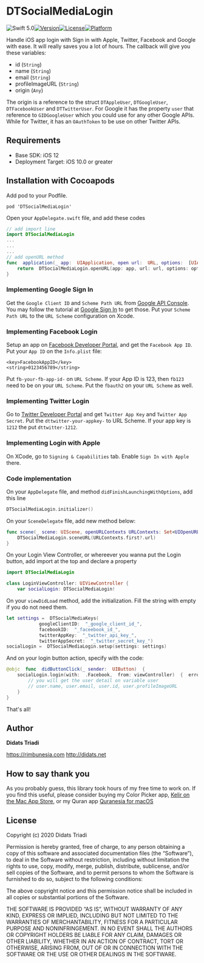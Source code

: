 
# DTSocialMediaLogin

![Swift 5.0](https://img.shields.io/badge/Swift-5.0-orange.svg)[![Version](https://img.shields.io/cocoapods/v/DTSocialMediaLogin.svg?style=flat)](http://cocoapods.org/pods/DTSocialMediaLogin)[![License](https://img.shields.io/cocoapods/l/DTSocialMediaLogin.svg?style=flat)](http://cocoapods.org/pods/DTSocialMediaLogin)[![Platform](https://img.shields.io/cocoapods/p/DTSocialMediaLogin?style=flat)](http://cocoapods.org/pods/DTSocialMediaLogin)

Handle iOS app login with Sign in with Apple, Twitter, Facebook and Google with ease. It will really saves you a lot of hours. The callback will give you these variables:

* id (`String`)
* name (`String`)
* email (`String`)
* profileImageURL (`String`)
* origin (`Any`)

The origin is a reference to the struct `DTAppleUser`, `DTGoogleUser`, `DTFacebookUser` and `DTTwitterUser`. For Google it has the property `user` that reference to `GIDGoogleUser` which you could use for any other Google APIs. While for Twitter, it has an `OAuthToken` to be use on other Twitter APIs.

## Requirements
* Base SDK: iOS 12
* Deployment Target: iOS 10.0 or greater

## Installation with Cocoapods

Add pod to your Podfile.
```
pod 'DTSocialMediaLogin'
```

Open your `AppDelegate.swift` file, and add these codes
```swift
// add import line
import DTSocialMediaLogin
...
...
...
// add openURL method
func  application(_ app:  UIApplication, open url:  URL, options:  [UIApplication.OpenURLOptionsKey  :  Any]  =  [:])  ->  Bool  {
	return  DTSocialMediaLogin.openURL(app: app, url: url, options: options) 
}
```

### Implementing Google Sign In
Get the `Google Client ID` and `Scheme Path URL` from [Google API Console](https://console.developers.google.com/). You may follow the tutorial at [Google Sign In](https://developers.google.com/identity/sign-in/ios/) to get those. Put your `Scheme Path URL` to the `URL Scheme` configuration on Xcode.

### Implementing Facebook Login
Setup an app on [Facebook Developer Portal](https://facebook.com/developer), and get the `Facebook App ID`. Put your `App ID` on the `Info.plist` file:
```
<key>FacebookAppID</key>
<string>0123456789</string>
```

Put `fb-your-fb-app-id-` on `URL Scheme`. If your App ID is 123, then `fb123` need to be on your `URL Scheme`. Put the `fbauth2` on your `URL Scheme` as well.

### Implementing Twitter Login
Go to [Twitter Developer Portal](https://developer.twitter.com/) and get `Twitter App Key` and `Twitter App Secret`. Put the `dttwitter-your-appkey-` to URL Scheme. If your app key is `1212` the put `dttwitter-1212`.

### Implementing Login with Apple
On XCode, go to `Signing & Capabilities` tab. Enable `Sign In with Apple` there.

### Code implementation
On your `AppDelegate` file, and method `didFinishLaunchingWithOptions`, add this line
```swift
DTSocialMediaLogin.initializer()
```

On your `SceneDelegate` file, add new method below:
```swift
func scene(_ scene: UIScene, openURLContexts URLContexts: Set<UIOpenURLContext>) {
    DTSocialMediaLogin.sceneURL(URLContexts.first?.url)
}
```

On your Login View Controller, or whereever you wanna put the Login button, add import at the top and declare a property
```swift
import DTSocialMediaLogin

class LoginViewController: UIViewController {
	var socialLogin: DTSocialMediaLogin!
```

On your `viewDidLoad` method, add the initialization. Fill the string with empty if you do not need them.

```swift
let settings =  DTSocialMediaKeys(
			googleClientID:  "_google_client_id_", 
			facebookID:  "_faceebook_id_", 
			twitterAppKey:  "_twitter_api_key_", 
			twitterAppSecret:  "_twitter_secret_key_") 
socialLogin =  DTSocialMediaLogin.setup(settings: settings)
```

And on your login button action, specify with the code:
```swift
@objc  func  didButtonClick(_ sender:  UIButton)  {
	socialLogin.login(with:  .Facebook,  from: viewController)  {  error, user  in  
		// you will get the user detail on variable user  
		// user.name, user.email, user.id, user.profileImageURL  
	}  
}
```

That's all!

## Author

**Didats Triadi**

https://rimbunesia.com
http://didats.net

  

## How to say thank you

As you probably guess, this library took hours of my free time to work on. If you find this useful, please consider buying my Color Picker app, [‎Kelir on the Mac App Store](https://apps.apple.com/us/app/kelir-pro/id1186597992?mt=12), or my Quran app [Quranesia for macOS](https://rimbunesia.com/apps/quranesia-mac)

## License

Copyright (c) 2020 Didats Triadi

Permission is hereby granted, free of charge, to any person obtaining a copy of this software and associated documentation files (the “Software”), to deal in the Software without restriction, including without limitation the rights to use, copy, modify, merge, publish, distribute, sublicense, and/or sell copies of the Software, and to permit persons to whom the Software is furnished to do so, subject to the following conditions:

The above copyright notice and this permission notice shall be included in all copies or substantial portions of the Software.

THE SOFTWARE IS PROVIDED “AS IS”, WITHOUT WARRANTY OF ANY KIND, EXPRESS OR IMPLIED, INCLUDING BUT NOT LIMITED TO THE WARRANTIES OF MERCHANTABILITY, FITNESS FOR A PARTICULAR PURPOSE AND NONINFRINGEMENT. IN NO EVENT SHALL THE AUTHORS OR COPYRIGHT HOLDERS BE LIABLE FOR ANY CLAIM, DAMAGES OR OTHER LIABILITY, WHETHER IN AN ACTION OF CONTRACT, TORT OR OTHERWISE, ARISING FROM, OUT OF OR IN CONNECTION WITH THE SOFTWARE OR THE USE OR OTHER DEALINGS IN THE SOFTWARE.
